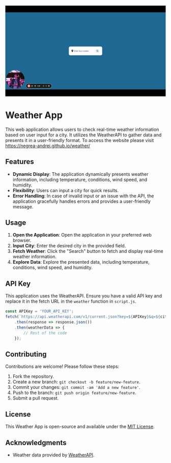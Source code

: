 ![Demo](./weather_readme.gif)
# Weather App

This web application allows users to check real-time weather information based on user input for a city. It utilizes the WeatherAPI to gather data and presents it in a user-friendly format. To access the website please visit https://negrea-andrei.github.io/weather/

## Features

- **Dynamic Display**: The application dynamically presents weather information, including temperature, conditions, wind speed, and humidity.
- **Flexibility**: Users can input a city for quick results.
- **Error Handling**: In case of invalid input or an issue with the API, the application gracefully handles errors and provides a user-friendly message.

## Usage

1. **Open the Application**: Open the application in your preferred web browser.
2. **Input City**: Enter the desired city in the provided field.
3. **Fetch Weather**: Click the "Search" button to fetch and display real-time weather information.
4. **Explore Data**: Explore the presented data, including temperature, conditions, wind speed, and humidity.

## API Key

This application uses the WeatherAPI. Ensure you have a valid API key and replace it in the fetch URL in the `weather` function in `script.js`.

```javascript
const APIKey = 'YOUR_API_KEY';
fetch(`https://api.weatherapi.com/v1/current.json?key=${APIKey}&q=${city}`)
    .then(response => response.json())
    .then(weatherData => {
        // Rest of the code
    });
```
## Contributing

Contributions are welcome! Please follow these steps:

1. Fork the repository.
2. Create a new branch: `git checkout -b feature/new-feature`.
3. Commit your changes: `git commit -am 'Add a new feature'`.
4. Push to the branch: `git push origin feature/new-feature`.
5. Submit a pull request.

## License

This Weather App is open-source and available under the [MIT License](LICENSE). 

## Acknowledgments

- Weather data provided by [WeatherAPI](https://www.weatherapi.com/).
